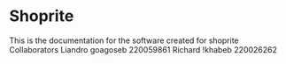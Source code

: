 # Shoprite
This is the documentation for the software created for shoprite
Collaborators
Liandro goagoseb 220059861
Richard !khabeb 220026262
